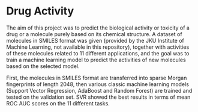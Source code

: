 # Drug Activity

The aim of this project was to predict the biological activity or toxicity of a drug or a molecule purely based on its chemical structure. A dataset of molecules in SMILES format was given (provided by the JKU Institute of Machine Learning, not available in this repository), together with activities of these molecules related to 11 different applications, and the goal was to train a machine learning model to predict the activities of new molecules based on the selected model.

First, the molecules in SMILES format are transferred into sparse Morgan fingerprints of length 2048, then various classic machine learning models (Support Vector Regression, AdaBoost and Random Forest) are trained and tested on the validation set. SVR showed the best results in terms of mean ROC AUC scores on the 11 different tasks.
